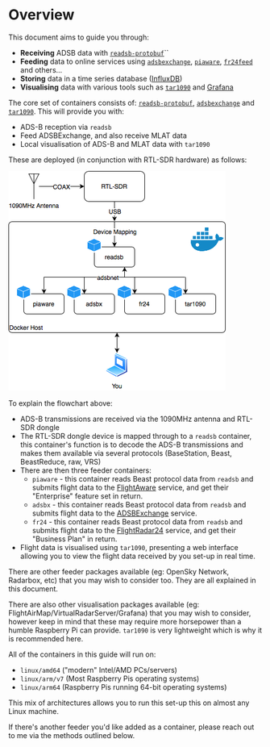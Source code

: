 # Overview

This document aims to guide you through:

* **Receiving** ADSB data with [`readsb-protobuf`](https://hub.docker.com/r/mikenye/readsb-protobuf)\`\`
* **Feeding** data to online services using [`adsbexchange`](https://hub.docker.com/r/mikenye/adsbexchange), [`piaware`](https://hub.docker.com/r/mikenye/piaware), [`fr24feed`](https://hub.docker.com/r/mikenye/fr24feed) and others...
* **Storing** data in a time series database \([InfluxDB](https://docs.influxdata.com/influxdb/)\)
* **Visualising** data with various tools such as [`tar1090`](https://hub.docker.com/r/mikenye/tar1090) and [Grafana](https://grafana.com)

The core set of containers consists of: [`readsb-protobuf`](https://hub.docker.com/r/mikenye/readsb-protobuf), [`adsbexchange`](https://hub.docker.com/r/mikenye/adsbexchange) and [`tar1090`](https://hub.docker.com/r/mikenye/tar1090). This will provide you with:

* ADS-B reception via `readsb`
* Feed ADSBExchange, and also receive MLAT data
* Local visualisation of ADS-B and MLAT data with `tar1090`

These are deployed \(in conjunction with RTL-SDR hardware\) as follows:

![Example deployment](../.gitbook/assets/adsb-docker-flowchart.png)

To explain the flowchart above:

* ADS-B transmissions are received via the 1090MHz antenna and RTL-SDR dongle
* The RTL-SDR dongle device is mapped through to a `readsb` container, this container's function is to decode the ADS-B transmissions and makes them available via several protocols \(BaseStation, Beast, BeastReduce, raw, VRS\)
* There are then three feeder containers:
  * `piaware` - this container reads Beast protocol data from `readsb` and submits flight data to the [FlightAware](https://flightaware.com) service, and get their "Enterprise" feature set in return.
  * `adsbx` - this container reads Beast protocol data from `readsb` and submits flight data to the [ADSBExchange](https://www.adsbexchange.com) service.
  * `fr24` - this container reads Beast protocol data from `readsb` and submits flight data to the [FlightRadar24](https://www.flightradar24.com) service, and get their "Business Plan" in return.
* Flight data is visualised using `tar1090`, presenting a web interface allowing you to view the flight data received by you set-up in real time.

There are other feeder packages available \(eg: OpenSky Network, Radarbox, etc\) that you may wish to consider too. They are all explained in this document.

There are also other visualisation packages available \(eg: FlightAirMap/VirtualRadarServer/Grafana\) that you may wish to consider, however keep in mind that these may require more horsepower than a humble Raspberry Pi can provide. `tar1090` is very lightweight which is why it is recommended here.

All of the containers in this guide will run on:

* `linux/amd64` \("modern" Intel/AMD PCs/servers\)
* `linux/arm/v7` \(Most Raspberry Pis operating systems\)
* `linux/arm64` \(Raspberry Pis running 64-bit operating systems\)

This mix of architectures allows you to run this set-up this on almost any Linux machine.

If there's another feeder you'd like added as a container, please reach out to me via the methods outlined below.

